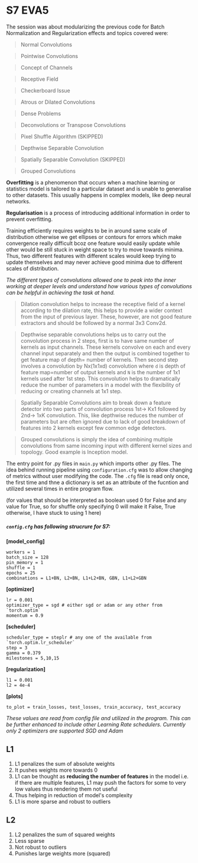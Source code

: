 # S7 EVA5

The session was about modularizing the previous code for Batch Normalization and Regularization effects and topics covered were:
>Normal Convolutions

>Pointwise Convolutions

>Concept of Channels

>Receptive Field

>Checkerboard Issue

>Atrous or Dilated Convolutions

>Dense Problems

>Deconvolutions or Transpose Convolutions

>Pixel Shuffle Algorithm (SKIPPED)

>Depthwise Separable Convolution

>Spatially Separable Convolution (SKIPPED)

>Grouped Convolutions 

**Overfitting** is a phenomenon that occurs when a machine learning or statistics model is tailored to a particular dataset and is unable to generalise to other datasets. This usually happens in complex models, like deep neural networks.

**Regularisation** is a process of introducing additional information in order to prevent overfitting. 

Training efficiently requires weights to be in around same scale of distribution otherwise we get ellipses or contours for errors which make convergence really difficult bcoz one feature would easily update while other would be still stuck in weight space to try to move towards minima. Thus, two different features with different scales would keep trying to update themselves and may never achieve good minima due to different scales of distribution.

*The different types of convolutions allowed one to peak into the inner working at deeper levels and understand how various types of convolutions can be helpful in achieving the task at hand.*

> Dilation convolution helps to increase the receptive field of a kernel according to the dilation rate, this helps to provide a wider context from the input of previous layer. These, however, are not good feature extractors and should be followed by a normal 3x3 Conv2d.

> Depthwise separable convolutions helps us to carry out the convolution process in 2 steps, first is to have same number of kernels as input channels. These kernels convolve on each and every channel input separately and then the output is combined together to get feature map of depth= number of kernels. Then second step involves a convolution by Nx(1x1xd) convolution where `d` is depth of feature map=number of output kernels and `N` is the number of 1x1 kernels used after 1st step.
> This convolution helps to dramatically reduce the number of parameters in a model with the flexibility of reducing or creating channels at 1x1 step.

> Spatially Separable Convolutions aim to break down a feature detector into two parts of convolution process 1st-> Kx1 followed by 2nd-> 1xK convolution.
> This, like depthwise reduces the number of parameters but are often ignored due to lack of good breakdown of features into 2 kernels except few common edge detectors.

> Grouped convolutions is simply the idea of combining multiple convolutions from same incoming input with different kernel sizes and topology. Good example is Inception model.

The entry point for .py files in `main.py` which imports other .py files. The idea behind running pipeline using `configuration.cfg` was to allow changing of metrics without user modifying the code. The `.cfg` file is read only once, the first time and thne a dictionary is set as an attribute of the fucntion and utilized several times in entire program flow.

(for values that should be interpreted as boolean used 0 for False and any value for True, so for shuffle only specifying 0 will make it False, True otherwise, I have stuck to using 1 here)
##### `config.cfg` has following strucrure for  S7:


  **[model_config]**

    workers = 1
    batch_size = 128
    pin_memory = 1
    shuffle = 1
    epochs = 25
    combinations = L1+BN, L2+BN, L1+L2+BN, GBN, L1+L2+GBN

  **[optimizer]**

    lr = 0.001
    optimizer_type = sgd # either sgd or adam or any other from `torch.optim`
    momentum = 0.9

  **[scheduler]**

    scheduler_type = steplr # any one of the available from `torch.optim.lr_scheduler`
    step = 3
    gamma = 0.379
    milestones = 5,10,15

  **[regularization]**

    l1 = 0.001
    l2 = 4e-4

  **[plots]**

    to_plot = train_losses, test_losses, train_accuracy, test_accuracy

*These values are read from config file and utilized in the program. This can be further enhanced to include other Learning Rate schedulers. Currently only 2 optimizers are supported SGD and Adam*



## L1

1. L1 penalizes the sum of absolute weights
2. It pushes weights more towards 0
3. L1 can be thought as **reducing the number of features** in the model i.e. if there are multiple features, L1 may push the factors for some to very low values thus rendering them not useful
4. Thus helping in reduction of model's complexity
5. L1 is more sparse and robust to outliers



## L2

1. L2 penalizes the sum of squared weights
2. Less sparse
3. Not robust to outliers
4. Punishes large weights more (squared)
